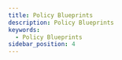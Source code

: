 ```yaml
---
title: Policy Blueprints
description: Policy Blueprints
keywords:
  - Policy Blueprints
sidebar_position: 4
---
```

